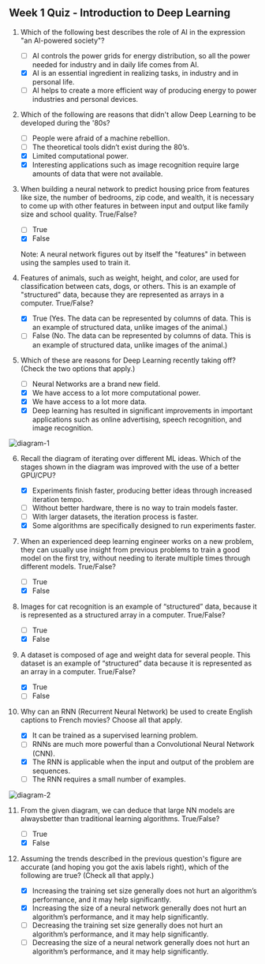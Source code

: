 ## Week 1 Quiz - Introduction to Deep Learning

1. Which of the following best describes the role of AI in the expression "an AI-powered society"?

    - [ ] AI controls the power grids for energy distribution, so all the power needed for industry and in daily life comes from AI.
    - [x] AI is an essential ingredient in realizing tasks, in industry and in personal life.
    - [ ] AI helps to create a more efficient way of producing energy to power industries and personal devices.

2. Which of the following are reasons that didn't allow Deep Learning to be developed during the '80s?

    - [ ] People were afraid of a machine rebellion.
    - [ ] The theoretical tools didn’t exist during the 80’s.
    - [X] Limited computational power.
    - [X] Interesting applications such as image recognition require large amounts of data that were not available.

3. When building a neural network to predict housing price from features like size, the number of bedrooms, zip code, and wealth, it is necessary to come up with other features in between input and output like family size and school quality. True/False?

    - [ ] True
    - [x] False

    Note: A neural network figures out by itself the "features" in between using the samples used to train it.

4. Features of animals, such as weight, height, and color, are used for classification between cats, dogs, or others. This is an example of "structured" data, because they are represented as arrays in a computer. True/False?

    - [X] True (Yes. The data can be represented by columns of data. This is an example of structured data, unlike images of the animal.)
    - [ ] False (No. The data can be represented by columns of data. This is an example of structured data, unlike images of the animal.)

5. Which of these are reasons for Deep Learning recently taking off? (Check the two options that apply.)

    - [ ] Neural Networks are a brand new field.
    - [x] We have access to a lot more computational power.
    - [x] We have access to a lot more data.
    - [x] Deep learning has resulted in significant improvements in important applications such as online advertising, speech recognition, and image recognition.

![diagram-1](https://github.com/acelyavul/coursera_deep_learning/assets/88436030/fecd4820-8303-4e4a-831c-e08292d0933c)

6. Recall the diagram of iterating over different ML ideas. Which of the stages shown in the diagram was improved with the use of a better GPU/CPU?
    
    - [x] Experiments finish faster, producing better ideas through increased iteration tempo.
    - [ ] Without better hardware, there is no way to train models faster.
    - [ ] With larger datasets, the iteration process is faster.
    - [X] Some algorithms are specifically designed to run experiments faster.

7. When an experienced deep learning engineer works on a new problem, they can usually use insight from previous problems to train a good model on the first try, without needing to iterate multiple times through different models. True/False?

    - [ ] True
    - [x] False

8. Images for cat recognition is an example of “structured” data, because it is represented as a structured array in a computer. True/False?

    - [ ] True
    - [x] False

9. A dataset is composed of age and weight data for several people. This dataset is an example of “structured” data because it is represented as an array in a computer. True/False?

    - [X] True
    - [ ] False

10. Why can an RNN (Recurrent Neural Network) be used to create English captions to French movies? Choose all that apply.

    - [x] It can be trained as a supervised learning problem.
    - [ ] RNNs are much more powerful than a Convolutional Neural Network (CNN).
    - [x] The RNN is applicable when the input and output of the problem are sequences.
    - [ ] The RNN requires a small number of examples.
 
![diagram-2](https://github.com/acelyavul/coursera_deep_learning/assets/88436030/8ccae772-5a67-415d-9cd5-c46c7ac63412)

11. From the given diagram, we can deduce that large NN models are alwaysbetter than traditional learning algorithms. True/False?

    - [ ] True
    - [x] False

12. Assuming the trends described in the previous question's figure are accurate (and hoping you got the axis labels right), which of the following are true? (Check all that apply.)

    - [x] Increasing the training set size generally does not hurt an algorithm’s performance, and it may help significantly.
    - [x] Increasing the size of a neural network generally does not hurt an algorithm’s performance, and it may help significantly.
    - [ ] Decreasing the training set size generally does not hurt an algorithm’s performance, and it may help significantly.
    - [ ] Decreasing the size of a neural network generally does not hurt an algorithm’s performance, and it may help significantly.
